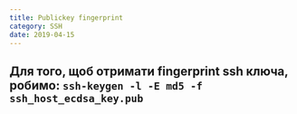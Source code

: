```yaml
---
title: Publickey fingerprint
category: SSH
date: 2019-04-15
---
```


**Для того, щоб отримати fingerprint ssh ключа, робимо:**
`ssh-keygen -l -E md5 -f ssh_host_ecdsa_key.pub`
-----
